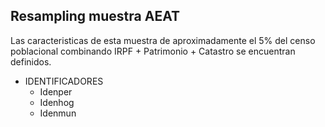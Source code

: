 ## Resampling muestra AEAT

Las caracteristicas de esta muestra de aproximadamente el 5% del censo poblacional combinando IRPF + Patrimonio + Catastro se encuentran definidos.


* IDENTIFICADORES
    * Idenper
    * Idenhog
    * Idenmun